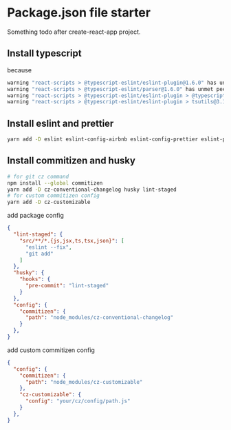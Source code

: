 # Package.json file starter

Something todo after create-react-app project.

## Install typescript

because

```sh
warning "react-scripts > @typescript-eslint/eslint-plugin@1.6.0" has unmet peer dependency "typescript@*".
warning "react-scripts > @typescript-eslint/parser@1.6.0" has unmet peer dependency "typescript@*".
warning "react-scripts > @typescript-eslint/eslint-plugin > @typescript-eslint/typescript-estree@1.6.0" has unmet peer dependency "typescript@*".
warning "react-scripts > @typescript-eslint/eslint-plugin > tsutils@3.14.0" has unmet peer dependency "typescript@>=2.8.0 || >= 3.2.0-dev || >= 3.3.0-dev || >= 3.4.0-dev || >= 3.5.0-dev || >= 3.6.0-dev".
```

## Install eslint and prettier

```sh
yarn add -D eslint eslint-config-airbnb eslint-config-prettier eslint-plugin-import eslint-plugin-jsx-a11y eslint-plugin-prettier eslint-plugin-react prettier
```

## Install commitizen and husky

```sh
# for git cz command
npm install --global commitizen
yarn add -D cz-conventional-changelog husky lint-staged
# for custom commitizen config
yarn add -D cz-customizable
```

add package config

```json
{
  "lint-staged": {
    "src/**/*.{js,jsx,ts,tsx,json}": [
      "eslint --fix",
      "git add"
    ]
  },
  "husky": {
    "hooks": {
      "pre-commit": "lint-staged"
    }
  },
  "config": {
    "commitizen": {
      "path": "node_modules/cz-conventional-changelog"
    }
  },
}
```

add custom commitizen config

```json
{
  "config": {
    "commitizen": {
      "path": "node_modules/cz-customizable"
    },
    "cz-customizable": {
      "config": "your/cz/config/path.js"
    }
  },
}
```
